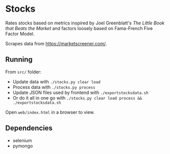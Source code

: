 # Stocks #
Rates stocks based on metrics inspired by Joel Greenblatt's *The Little Book that Beats the Market* and factors loosely based on Fama-French Five Factor Model.

Scrapes data from https://marketscreener.com/.

## Running ##
From `src/` folder:
* Update data with `./stocks.py clear load`
* Process data with `./stocks.py process`
* Update JSON files used by frontend with `./exportstocksdata.sh`
* Or do it all in one go with `./stocks.py clear load process && ./exportstocksdata.sh`

Open `web/index.html` in a browser to view.

## Dependencies ##
* selenium
* pymongo
